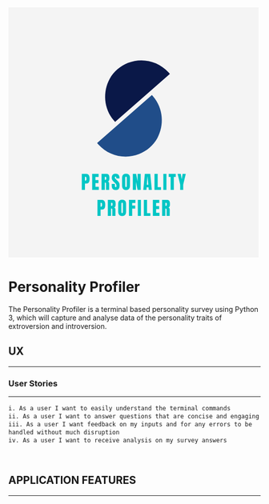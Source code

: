 <img src="assets/personality-profiler.png">

# Personality Profiler

The Personality Profiler is a terminal based personality survey using Python 3, which will capture and analyse data of the personality traits of extroversion and introversion.
<br>

## UX
<hr>

### User Stories
<hr>

    i. As a user I want to easily understand the terminal commands
    ii. As a user I want to answer questions that are concise and engaging
    iii. As a user I want feedback on my inputs and for any errors to be handled without much disruption
    iv. As a user I want to receive analysis on my survey answers
<br>

## APPLICATION FEATURES
<hr>

###








